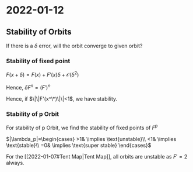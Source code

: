 # 2022-01-12


## Stability of Orbits

If there is a $\delta$ error, will the orbit converge to given orbit?

### Stability of fixed point

$F(x+\delta) = F(x)+F'(x)\delta + \mathcal{O}(\delta^2)$

Hence, $\delta F^n = (F')^n$

Hence, if $\|\|F'(x^\*)\|\|<1$, we have stability.

### Stability of p Orbit

For stability of p Orbit, we find the stability of fixed points of $F^p$

$|\lambda_p|=\begin{cases}
    >1& \implies \text{unstable}\\
    <1& \implies \text{stable}\\
    =0& \implies \text{super stable}
\end{cases}$

For the [[2022-01-07#Tent Map\|Tent Map]], all orbits are unstable as $F' = 2$ always.

[//begin]: # "Autogenerated link references for markdown compatibility"
[2022-01-07#Tent Map|Tent Map]: 2022-01-07#tent-map "Tent Map"
[//end]: # "Autogenerated link references"